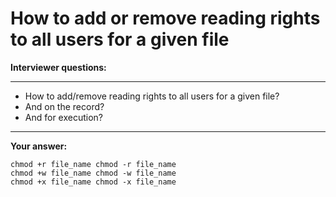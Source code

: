 # How to add or remove reading rights to all users for a given file

**Interviewer questions:**

---
* How to add/remove reading rights to all users for a given file? 
* And on the record? 
* And for execution?
---

**Your answer:**

```
chmod +r file_name chmod -r file_name
chmod +w file_name chmod -w file_name
chmod +x file_name chmod -x file_name
```
